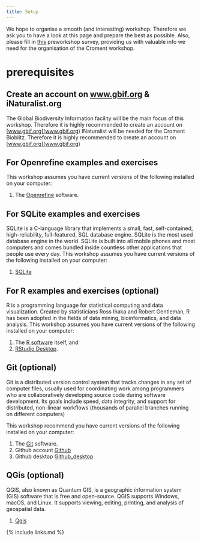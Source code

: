 ```yaml
---
title: Setup
---
```


We hope to organise a smooth (and interesting) workshop. Therefore we ask you to have a look at this page and prepare the best as possible. Also, please fill in [this](https://docs.google.com/forms/d/e/1FAIpQLScpPyTTPabHEOB05-yMU4exvq2mujSNtKsKvLPs6AFwQnGLfw/viewform?usp=sf_link) preworkshop survey, providing us with valuable info we need for the organisation of the Croment workshop.

# prerequisites

## Create an account on www.gbif.org & iNaturalist.org

The Global Biodiversity Information facility will be the main focus of this workshop. Therefore it is highly recommended to create an account on [www.gbif.org](www.gbif.org)
INaturalist will be needed for the Croment Bioblitz. Therefore it is highly recommended to create an account on [www.gbif.org](www.gbif.org) 


## For Openrefine examples and exercises

This workshop assumes you have current versions of the following installed on your computer:

1. The [Openrefine](https://www.openrefine.org/) software.

## For SQLite examples and exercises

SQLite is a C-language library that implements a small, fast, self-contained, high-reliability, full-featured, SQL database engine. SQLite is the most used database engine in the world. SQLite is built into all mobile phones and most computers and comes bundled inside countless other applications that people use every day. 
This workshop assumes you have current versions of the following installed on your computer:
1. [SQLite](https://www.sqlite.org/index.html)

## For R examples and exercises (optional)

R is a programming language for statistical computing and data visualization. Created by statisticians Ross Ihaka and Robert Gentleman, R has been adopted in the fields of data mining, bioinformatics, and data analysis.
This workshop assumes you have current versions of the following installed on your computer:

1. The [R software](https://cran.r-project.org/mirrors.html) itself, and
2. [RStudio Desktop](https://www.rstudio.com/products/rstudio/download/#download).

## Git (optional)

Git is a distributed version control system that tracks changes in any set of computer files, usually used for coordinating work among programmers who are collaboratively developing source code during software development. Its goals include speed, data integrity, and support for distributed, non-linear workflows (thousands of parallel branches running on different computers)

This workshop recommend you have current versions of the following installed on your computer:

1. The [Git](https://git-scm.com/) software.
2. Github account [Github](https://github.com/)
3. Github desktop [Github_desktop](https://desktop.github.com/)

## QGis (optional)

QGIS, also known as Quantum GIS, is a geographic information system (GIS) software that is free and open-source. QGIS supports Windows, macOS, and Linux. It supports viewing, editing, printing, and analysis of geospatial data.

1. [Qgis](https://qgis.org/en/site/)

{% include links.md %}
